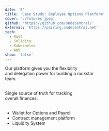 ```yaml
---
date: '2'
title: 'Case Study: Employee Options Platform'
cover: './futures.jpeg'
github: 'https://github.com/ondecentral/'
external: 'https://pairing.ondecentral.net'
tech:
  - Rust
  - Solidity
  - Kubernetes
  - AWS
show: 'false'
---
```


Our platform gives you the flexibility <br/>
and delegation power for building a rockstar <br/>
team.<br/>

<br/>
Single source of truth for tracking <br/>
overall finances.<br/><br/>

- Wallet for Options and Payroll
- Contract management platform
- Liquidity System
